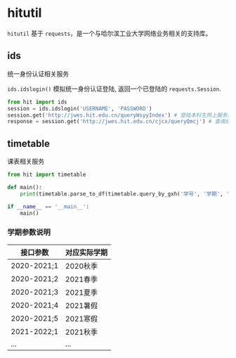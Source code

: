 # hitutil

`hitutil` 基于 `requests`，是一个与哈尔滨工业大学网络业务相关的支持库。

## ids

统一身份认证相关服务

`ids.idslogin()` 模拟统一身份认证登陆, 返回一个已登陆的 `requests.Session`.

```python
from hit import ids
session = ids.idslogin('USERNAME', 'PASSWORD')
session.get('http://jwes.hit.edu.cn/queryWsyyIndex') # 登陆本科生网上服务系统
response = session.get('http://jwes.hit.edu.cn/cjcx/queryQmcj') # 查询成绩
```


## timetable

课表相关服务

```python
from hit import timetable

def main():
    print(timetable.parse_to_df(timetable.query_by_gxh('学号', '学期', '''周次，整数'''))) # 学期类似：'2021-2022;1' 表示秋季学期

if __name__ == '__main__':
    main()
```

### 学期参数说明

| 接口参数 | 对应实际学期 |
| ----------- | ------------ |
| 2020-2021;1 | 2020秋季   |
| 2020-2021;2 | 2021春季   |
| 2020-2021;3 | 2021夏季   |
| 2020-2021;4 | 2021暑假   |
| 2020-2021;5 | 2021寒假   |
| 2021-2022;1 | 2021秋季   |
| ...          | ...          |